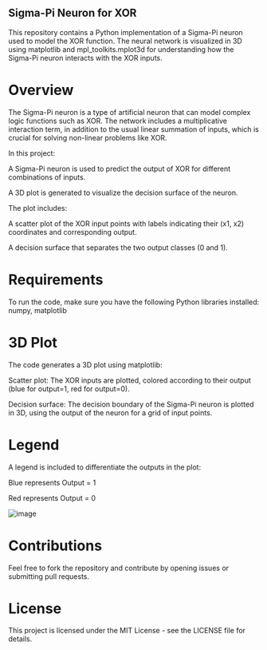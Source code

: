 ## Sigma-Pi Neuron for XOR
This repository contains a Python implementation of a Sigma-Pi neuron used to model the XOR function. The neural network is visualized in 3D using matplotlib and mpl_toolkits.mplot3d for understanding how the Sigma-Pi neuron interacts with the XOR inputs.

# Overview
The Sigma-Pi neuron is a type of artificial neuron that can model complex logic functions such as XOR. The network includes a multiplicative interaction term, in addition to the usual linear summation of inputs, which is crucial for solving non-linear problems like XOR.

In this project:

A Sigma-Pi neuron is used to predict the output of XOR for different combinations of inputs.

A 3D plot is generated to visualize the decision surface of the neuron.

The plot includes:

A scatter plot of the XOR input points with labels indicating their (x1, x2) coordinates and corresponding output.

A decision surface that separates the two output classes (0 and 1).

# Requirements
To run the code, make sure you have the following Python libraries installed: numpy, matplotlib

# 3D Plot
The code generates a 3D plot using matplotlib:

Scatter plot: The XOR inputs are plotted, colored according to their output (blue for output=1, red for output=0).

Decision surface: The decision boundary of the Sigma-Pi neuron is plotted in 3D, using the output of the neuron for a grid of input points.

# Legend
A legend is included to differentiate the outputs in the plot:

Blue represents Output = 1

Red represents Output = 0

![image](https://github.com/user-attachments/assets/fc91358f-f36a-417a-a814-5c85079a379f)

# Contributions
Feel free to fork the repository and contribute by opening issues or submitting pull requests.

# License
This project is licensed under the MIT License - see the LICENSE file for details.
